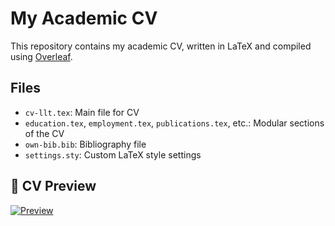 # My Academic CV

This repository contains my academic CV, written in LaTeX and compiled using [Overleaf](https://www.overleaf.com/).

## Files
- `cv-llt.tex`: Main file for CV
- `education.tex`, `employment.tex`, `publications.tex`, etc.: Modular sections of the CV
- `own-bib.bib`: Bibliography file
- `settings.sty`: Custom LaTeX style settings

## 📄 CV Preview


[![Preview](preview.jpg)](https://raw.githack.com/liujh22/Jiahuan-s-CV/main/Jiahuan_s_CV.pdf)
